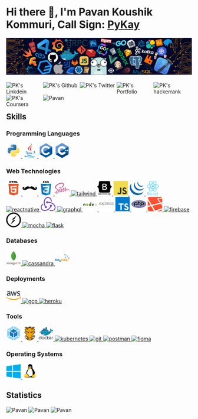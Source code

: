 # Hi there 👋, I'm Pavan Koushik Kommuri, Call Sign: <a target="_blank" href="https://www.hackerrank.com/pykay?hr_r=1" >PyKay</a>



<img src="./images/header_.png">
<br><br>

<a target="_blank" href="https://www.linkedin.com/in/thepavankoushik/">
  <img align="left" alt="PK's Linkdein" width="100px"  src="https://img.shields.io/badge/Linkedin-0A66C2?style=for-the-badge&logo=Linkedin&logoColor=white" />
</a>
<a href="https://github.com/thepavankoushik">
  <img align="left" alt="PK's Github" width="100px"  src="https://img.shields.io/badge/Github-181717?style=for-the-badge&logo=Github&logoColor=white" />
</a>
<a href="https://twitter.com/kpavankoushik">
  <img align="left" alt="PK's Twitter" width="100px"  src="https://img.shields.io/badge/Twitter-1DA1F2?style=for-the-badge&logo=Twitter&logoColor=white" />
</a>
<a href="https://thepavankoushik.github.io/">
  <img align="left" alt="PK's Portfolio" width="100px"  src="https://img.shields.io/badge/Safari-000000?style=for-the-badge&logo=Safari&logoColor=white" />
</a>

<a href="https://www.hackerrank.com/pykay?hr_r=1">
  <img align="left" alt="PK's hackerrank" width="100px" src="https://img.shields.io/badge/HackerRank-2EC866?style=for-the-badge&logo=HackerRank&logoColor=black" />
</a>
<a href="https://www.coursera.org/user/6e4d3e5d9c4d554107f67f45570e4f63">
  <img align="left" alt="PK's Coursera" width="100px"  src="https://img.shields.io/badge/Coursera-0056D2?style=for-the-badge&logo=Coursera&logoColor=white" />
</a>
<br>

<img src="https://komarev.com/ghpvc/?username=thepavankoushik&label=Visitors&color=0e75b6&style=flat" alt="Pavan" />







<div>
  <h2 align="left"> Skills </h2>
  
  <h3 align="left"> Programming Languages </h3>

  <p align="left"> 
  <a href="https://www.python.org" target="_blank" rel="noreferrer">
          <img src="https://raw.githubusercontent.com/devicons/devicon/master/icons/python/python-original.svg" alt="python" width="40" height="40" />
      </a>
      <a href="https://www.java.com" target="_blank" rel="noreferrer">
          <img src="https://raw.githubusercontent.com/devicons/devicon/master/icons/java/java-original.svg" alt="java" width="40" height="40" />
      </a>
      <a href="https://www.cprogramming.com/" target="_blank" rel="noreferrer">
          <img src="https://raw.githubusercontent.com/devicons/devicon/master/icons/c/c-original.svg" alt="c" width="40" height="40" /> 
      </a> 
      <a href="https://www.w3schools.com/cpp/" target="_blank" rel="noreferrer">
          <img src="https://raw.githubusercontent.com/devicons/devicon/master/icons/cplusplus/cplusplus-original.svg" alt="cplusplus" width="40" height="40" />
      </a>
      
      
  </p>

  <h3 align="left"> Web Technologies </h3>

  <p align="left">
      <a href="https://www.w3.org/html/" target="_blank" rel="noreferrer">
          <img src="https://raw.githubusercontent.com/devicons/devicon/master/icons/html5/html5-original-wordmark.svg" alt="html5" width="40" height="40" />
      </a>
      <a href="https://handlebarsjs.com/" target="_blank" rel="noreferrer">
          <img src="https://github.com/devicons/devicon/blob/master/icons/handlebars/handlebars-original.svg" alt="html5" width="40" height="40" />
      </a>
      <a href="https://www.w3schools.com/css/" target="_blank" rel="noreferrer">
          <img src="https://raw.githubusercontent.com/devicons/devicon/master/icons/css3/css3-original-wordmark.svg" alt="css3" width="40" height="40" />
      </a>
      <a href="https://sass-lang.com/" target="_blank" rel="noreferrer">
          <img src="https://github.com/devicons/devicon/blob/master/icons/sass/sass-original.svg" alt="css3" width="40" height="40" />
      </a>
      <a href="https://tailwindcss.com/" target="_blank" rel="noreferrer">
          <img src="https://www.vectorlogo.zone/logos/tailwindcss/tailwindcss-icon.svg" alt="tailwind" width="40" height="40" />
      </a>
      <a href="https://getbootstrap.com" target="_blank" rel="noreferrer">
          <img src="https://raw.githubusercontent.com/devicons/devicon/master/icons/bootstrap/bootstrap-plain-wordmark.svg" alt="bootstrap" width="40" height="40" />
      </a>
      <a href="https://developer.mozilla.org/en-US/docs/Web/JavaScript" target="_blank" rel="noreferrer">
          <img src="https://raw.githubusercontent.com/devicons/devicon/master/icons/javascript/javascript-original.svg" alt="javascript" width="40" height="40" />
      </a>
      <a href="https://jquery.com/" target="_blank" rel="noreferrer">
          <img src="https://github.com/devicons/devicon/blob/master/icons/jquery/jquery-original.svg" alt="javascript" width="40" height="40" />
      </a>
      <a href="https://reactjs.org/" target="_blank" rel="noreferrer">
          <img src="https://raw.githubusercontent.com/devicons/devicon/master/icons/react/react-original-wordmark.svg" alt="react" width="40" height="40" />
      </a>
      <a href="https://reactnative.dev/" target="_blank" rel="noreferrer">
          <img src="https://reactnative.dev/img/header_logo.svg" alt="reactnative" width="40" height="40" />
      </a>
      <a href="https://redux.js.org" target="_blank" rel="noreferrer">
          <img src="https://raw.githubusercontent.com/devicons/devicon/master/icons/redux/redux-original.svg" alt="redux" width="40" height="40" />
      </a>
      <a href="https://graphql.org" target="_blank" rel="noreferrer">
          <img src="https://www.vectorlogo.zone/logos/graphql/graphql-icon.svg" alt="graphql" width="40" height="40" />
      </a>
      <a href="https://nodejs.org" target="_blank" rel="noreferrer">
          <img src="https://raw.githubusercontent.com/devicons/devicon/master/icons/nodejs/nodejs-original-wordmark.svg" alt="nodejs" width="40" height="40" />
      </a>
      <a href="https://expressjs.com" target="_blank" rel="noreferrer">
          <img src="https://raw.githubusercontent.com/devicons/devicon/master/icons/express/express-original-wordmark.svg" alt="express" width="40" height="40" />
      </a>
      <a href="https://www.typescriptlang.org/" target="_blank" rel="noreferrer">
          <img src="https://github.com/devicons/devicon/blob/master/icons/typescript/typescript-original.svg" alt="TypeScript" width="40" height="40" />
      </a>
      <a href="https://www.php.net" target="_blank" rel="noreferrer">
          <img src="https://raw.githubusercontent.com/devicons/devicon/master/icons/php/php-original.svg" alt="php" width="40" height="40" />
      </a>
      <a href="https://laravel.com/" target="_blank" rel="noreferrer">
          <img src="https://raw.githubusercontent.com/devicons/devicon/1119b9f84c0290e0f0b38982099a2bd027a48bf1/icons/laravel/laravel-plain.svg" alt="php" width="40" height="40" />
      </a>
      <a href="https://firebase.google.com/" target="_blank" rel="noreferrer">
          <img src="https://www.vectorlogo.zone/logos/firebase/firebase-icon.svg" alt="firebase" width="40" height="40" />
      </a>
      <a href="https://socket.io/" target="_blank" rel="noreferrer">
          <img src="https://github.com/devicons/devicon/blob/master/icons/socketio/socketio-original.svg" alt="firebase" width="40" height="40" />
      </a>
      <a href="https://mochajs.org" target="_blank" rel="noreferrer">
          <img src="https://www.vectorlogo.zone/logos/mochajs/mochajs-icon.svg" alt="mocha" width="40" height="40" />
      </a>
      <a href="https://flask.palletsprojects.com/" target="_blank" rel="noreferrer">
          <img src="https://www.vectorlogo.zone/logos/pocoo_flask/pocoo_flask-icon.svg" alt="flask" width="40" height="40" />
      </a>
  </p>

  <h3 align="left"> Databases </h3>

  <p align="left">
      <a href="https://www.mongodb.com/" target="_blank" rel="noreferrer">
          <img src="https://raw.githubusercontent.com/devicons/devicon/master/icons/mongodb/mongodb-original-wordmark.svg" alt="mongodb" width="40" height="40" />
      </a>
      <a href="https://cassandra.apache.org/" target="_blank" rel="noreferrer">
          <img src="https://www.vectorlogo.zone/logos/apache_cassandra/apache_cassandra-icon.svg" alt="cassandra" width="40" height="40" /> 
      </a>
      <a href="https://www.mysql.com/" target="_blank" rel="noreferrer">
          <img src="https://raw.githubusercontent.com/devicons/devicon/master/icons/mysql/mysql-original-wordmark.svg" alt="mysql" width="40" height="40" />
      </a>
  </p>

  <h3 align="left"> Deployments </h3>

  <p align="left">
      <a href="https://aws.amazon.com" target="_blank" rel="noreferrer">
          <img src="https://raw.githubusercontent.com/devicons/devicon/master/icons/amazonwebservices/amazonwebservices-original-wordmark.svg" alt="aws" width="40" height="40" />
      </a>
      <a href="https://cloud.google.com" target="_blank" rel="noreferrer">
          <img src="https://www.vectorlogo.zone/logos/google_cloud/google_cloud-icon.svg" alt="gcp" width="40" height="40" />
      </a>
      <a href="https://heroku.com" target="_blank" rel="noreferrer">
          <img src="https://www.vectorlogo.zone/logos/heroku/heroku-icon.svg" alt="heroku" width="40" height="40" />
      </a>
  </p>

  <h3 align="left"> Tools </h3>

  <p align="left">
      <a href="https://webpack.js.org/" target="_blank" rel="noreferrer">
          <img src="https://raw.githubusercontent.com/devicons/devicon/1119b9f84c0290e0f0b38982099a2bd027a48bf1/icons/webpack/webpack-original.svg" alt="docker" width="40" height="40" />
      </a>
      <a href="https://gruntjs.com/" target="_blank" rel="noreferrer">
          <img src="https://raw.githubusercontent.com/devicons/devicon/1119b9f84c0290e0f0b38982099a2bd027a48bf1/icons/grunt/grunt-original.svg" alt="docker" width="40" height="40" />
      </a>
      <a href="https://www.docker.com/" target="_blank" rel="noreferrer">
          <img src="https://raw.githubusercontent.com/devicons/devicon/master/icons/docker/docker-original-wordmark.svg" alt="docker" width="40" height="40" />
      </a>
      <a href="https://kubernetes.io" target="_blank" rel="noreferrer">
          <img src="https://www.vectorlogo.zone/logos/kubernetes/kubernetes-icon.svg" alt="kubernetes" width="40" height="40" />
      </a>
      <a href="https://git-scm.com/" target="_blank" rel="noreferrer">
          <img src="https://www.vectorlogo.zone/logos/git-scm/git-scm-icon.svg" alt="git" width="40" height="40" />
      </a>
      <a href="https://postman.com" target="_blank" rel="noreferrer">
          <img src="https://www.vectorlogo.zone/logos/getpostman/getpostman-icon.svg" alt="postman" width="40" height="40"/>
      </a>
      <a href="https://www.figma.com/" target="_blank" rel="noreferrer">
          <img src="https://www.vectorlogo.zone/logos/figma/figma-icon.svg" alt="figma" width="40" height="40" />
      </a>
  </p>

  <h3 align="left"> Operating Systems </h3>

  <p align="left">
      <a href="https://www.microsoft.com/en-jo#:~:text=Microsoft%20%2D%20Official%20Home%20Page" target="_blank" rel="noreferrer">
          <img src="https://github.com/devicons/devicon/blob/master/icons/windows8/windows8-original.svg" alt="linux" width="40" height="40" />
      </a>
      <a href="https://www.linux.org/" target="_blank" rel="noreferrer">
          <img src="https://raw.githubusercontent.com/devicons/devicon/master/icons/linux/linux-original.svg" alt="linux" width="40" height="40" />
      </a>
  </p>
</div>

<div>
  <h2 align="left"> Statistics </h2>
    <div>
      <img align="center" src="https://github-readme-stats.vercel.app/api?username=thepavankoushik&card_width=345&show_icons=true&title_color=fff&icon_color=79ff97&bg_color=151515&text_color=fff&locale=en&custom_title=Pavan's%20GitHub%20Statistics&hide_rank=true" alt="Pavan" />
      <img align="center" src="https://github-readme-streak-stats.herokuapp.com?user=thepavankoushik&theme=dark&mode=weekly" alt="Pavan" />
      <img align="center" src="https://github-readme-stats.vercel.app/api/top-langs/?username=thepavankoushik&custom_title=Tech%20Stack%20Used&bg_color=151515&title_color=ffffff&text_color=ffffff&card_width=850&langs_count=8" alt="Pavan" />
    </div>
</div>
